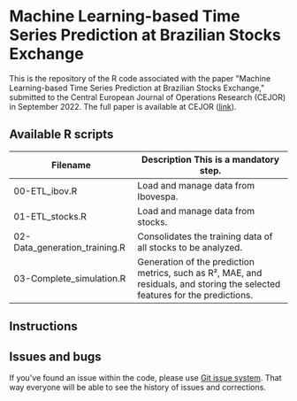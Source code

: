# Machine Learning-based Time Series Prediction at Brazilian Stocks Exchange
This is the repository of the R code associated with the paper "Machine Learning-based Time Series Prediction at Brazilian Stocks Exchange," submitted to the Central European Journal of Operations Research (CEJOR) in September 2022. The full paper is available at CEJOR  ([link]( https://www.springer.com/journal/10100/)).

## Available R scripts

| Filename                              | Description **This is a mandatory step.**                                                       |
|---------------------------------------|-------------------------------------------------------------------------------------------------|
| 00-ETL_ibov.R                         | Load and manage data from Ibovespa.                                                             |
| 01-ETL_stocks.R                       | Load and manage data from stocks.                                                               |
| 02-Data_generation_training.R         | Consolidates the training data of all stocks to be analyzed.                                    |
| 03-Complete_simulation.R              | Generation of the prediction metrics, such as R², MAE, and residuals, and storing the selected features for the predictions.  |

## Instructions

## Issues and bugs

If you've found an issue within the code, please use [Git issue system](https://github.com/ComputerFinance/CEJOR/issues). That way everyone will be able to see the history of issues and corrections.
